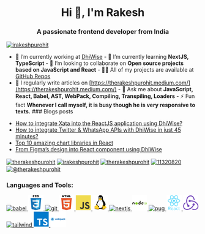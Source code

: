 <h1 align="center">Hi 👋, I'm Rakesh</h1>
<h3 align="center">A passionate frontend developer from India</h3>


<p align="left">
  <a href="https://twitter.com/irakeshpurohit" target="blank"
    ><img
      src="https://img.shields.io/twitter/follow/irakeshpurohit?logo=twitter&style=for-the-badge"
      alt="irakeshpurohit"
  /></a>
</p>

- 🔭 I’m currently working at [DhiWise](https://www.dhiwise.com/) - 🌱 I’m
currently learning **NextJS, TypeScript** - 👯 I’m looking to collaborate on
**Open source projects based on JavaScript and React** - 👨‍💻 All of my projects
are available at [GitHub Repos](https://github.com/TheRakeshPurohit?tab=repositories&q=&type=source&language=&sort=)
- 📝 I regularly write articles on [https://therakeshpurohit.medium.com/](https://therakeshpurohit.medium.com/) -
💬 Ask me about **JavaScript, React, Babel, AST, WebPack, Compiling, Transpiling, Loaders** - ⚡ Fun fact **Whenever I call myself, it is busy though he is very responsive to texts.** ### Blogs posts

<!-- BLOG-POST-LIST:START -->
- [How to integrate Xata into the ReactJS application using
DhiWise?](https://medium.com/dhiwise/how-to-integrate-xata-into-the-reactjs-application-using-dhiwise-12ab8eeb9d2?source=rss-415d4a54ac94------2)
- [How to integrate Twitter &amp; WhatsApp APIs with DhiWise in just 45
minutes?](https://medium.com/dhiwise/how-to-integrate-twitter-whatsapp-apis-with-dhiwise-in-under-45-minutes-35509f56ddb9?source=rss-415d4a54ac94------2)
- [Top 10 amazing chart libraries in
React](https://medium.com/dhiwise/top-10-amazing-chart-libraries-in-react-322cb91fad62?source=rss-415d4a54ac94------2)
- [From Figma’s design into React component using
DhiWise](https://medium.com/dhiwise/from-figmas-design-into-react-component-using-dhiwise-bcea27144905?source=rss-415d4a54ac94------2)
<!-- BLOG-POST-LIST:END -->

<p align="left">
  <a href="https://dev.to/therakeshpurohit" target="blank"
    ><img
      align="center"
      src="https://raw.githubusercontent.com/rahuldkjain/github-profile-readme-generator/master/src/images/icons/Social/devto.svg"
      alt="therakeshpurohit"
      height="30"
      width="40"
  /></a>
  <a href="https://twitter.com/irakeshpurohit" target="blank"
    ><img
      align="center"
      src="https://raw.githubusercontent.com/rahuldkjain/github-profile-readme-generator/master/src/images/icons/Social/twitter.svg"
      alt="irakeshpurohit"
      height="30"
      width="40"
  /></a>
  <a href="https://linkedin.com/in/therakeshpurohit" target="blank"
    ><img
      align="center"
      src="https://raw.githubusercontent.com/rahuldkjain/github-profile-readme-generator/master/src/images/icons/Social/linked-in-alt.svg"
      alt="therakeshpurohit"
      height="30"
      width="40"
  /></a>
  <a href="https://stackoverflow.com/users/11320820" target="blank"
    ><img
      align="center"
      src="https://raw.githubusercontent.com/rahuldkjain/github-profile-readme-generator/master/src/images/icons/Social/stack-overflow.svg"
      alt="11320820"
      height="30"
      width="40"
  /></a>
  <a href="https://medium.com/@therakeshpurohit" target="blank"
    ><img
      align="center"
      src="https://raw.githubusercontent.com/rahuldkjain/github-profile-readme-generator/master/src/images/icons/Social/medium.svg"
      alt="@therakeshpurohit"
      height="30"
      width="40"
  /></a>
</p>

<h3 align="left">Languages and Tools:</h3>
<p align="left">
  <a href="https://babeljs.io/" target="_blank" rel="noreferrer">
    <img
      src="https://www.vectorlogo.zone/logos/babeljs/babeljs-icon.svg"
      alt="babel"
      width="40"
      height="40"
    />
  </a>
  <a href="https://www.w3schools.com/css/" target="_blank" rel="noreferrer">
    <img
      src="https://raw.githubusercontent.com/devicons/devicon/master/icons/css3/css3-original-wordmark.svg"
      alt="css3"
      width="40"
      height="40"
    />
  </a>
  <a href="https://git-scm.com/" target="_blank" rel="noreferrer">
    <img
      src="https://www.vectorlogo.zone/logos/git-scm/git-scm-icon.svg"
      alt="git"
      width="40"
      height="40"
    />
  </a>
  <a href="https://www.w3.org/html/" target="_blank" rel="noreferrer">
    <img
      src="https://raw.githubusercontent.com/devicons/devicon/master/icons/html5/html5-original-wordmark.svg"
      alt="html5"
      width="40"
      height="40"
    />
  </a>
  <a
    href="https://developer.mozilla.org/en-US/docs/Web/JavaScript"
    target="_blank"
    rel="noreferrer"
  >
    <img
      src="https://raw.githubusercontent.com/devicons/devicon/master/icons/javascript/javascript-original.svg"
      alt="javascript"
      width="40"
      height="40"
    />
  </a>
  <a href="https://www.linux.org/" target="_blank" rel="noreferrer">
    <img
      src="https://raw.githubusercontent.com/devicons/devicon/master/icons/linux/linux-original.svg"
      alt="linux"
      width="40"
      height="40"
    />
  </a>
  <a href="https://nextjs.org/" target="_blank" rel="noreferrer">
    <img
      src="https://cdn.worldvectorlogo.com/logos/nextjs-2.svg"
      alt="nextjs"
      width="40"
      height="40"
    />
  </a>
  <a href="https://nodejs.org" target="_blank" rel="noreferrer">
    <img
      src="https://raw.githubusercontent.com/devicons/devicon/master/icons/nodejs/nodejs-original-wordmark.svg"
      alt="nodejs"
      width="40"
      height="40"
    />
  </a>
  <a href="https://pugjs.org" target="_blank" rel="noreferrer">
    <img
      src="https://cdn.worldvectorlogo.com/logos/pug.svg"
      alt="pug"
      width="40"
      height="40"
    />
  </a>
  <a href="https://reactjs.org/" target="_blank" rel="noreferrer">
    <img
      src="https://raw.githubusercontent.com/devicons/devicon/master/icons/react/react-original-wordmark.svg"
      alt="react"
      width="40"
      height="40"
    />
  </a>
  <a href="https://redux.js.org" target="_blank" rel="noreferrer">
    <img
      src="https://raw.githubusercontent.com/devicons/devicon/master/icons/redux/redux-original.svg"
      alt="redux"
      width="40"
      height="40"
    />
  </a>
  <a href="https://tailwindcss.com/" target="_blank" rel="noreferrer">
    <img
      src="https://www.vectorlogo.zone/logos/tailwindcss/tailwindcss-icon.svg"
      alt="tailwind"
      width="40"
      height="40"
    />
  </a>
  <a href="https://www.typescriptlang.org/" target="_blank" rel="noreferrer">
    <img
      src="https://raw.githubusercontent.com/devicons/devicon/master/icons/typescript/typescript-original.svg"
      alt="typescript"
      width="40"
      height="40"
    />
  </a>
  <a href="https://webpack.js.org" target="_blank" rel="noreferrer"
    ><img
      src="https://raw.githubusercontent.com/devicons/devicon/d00d0969292a6569d45b06d3f350f463a0107b0d/icons/webpack/webpack-original-wordmark.svg"
      alt="webpack"
      width="40"
      height="40"
    />
  </a>
</p>
